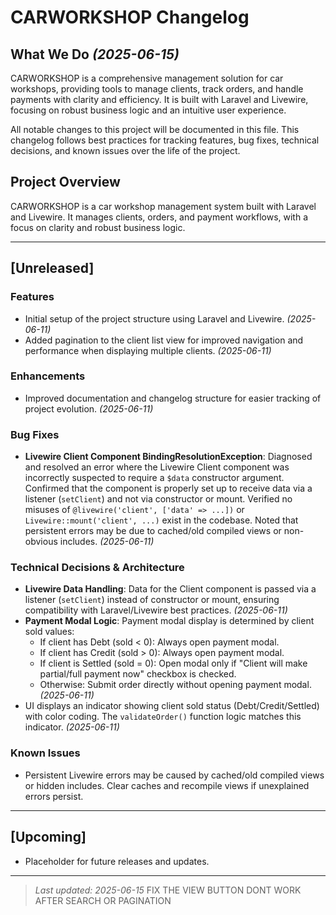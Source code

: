 # CARWORKSHOP Changelog

## What We Do _(2025-06-15)_
CARWORKSHOP is a comprehensive management solution for car workshops, providing tools to manage clients, track orders, and handle payments with clarity and efficiency. It is built with Laravel and Livewire, focusing on robust business logic and an intuitive user experience.

All notable changes to this project will be documented in this file. This changelog follows best practices for tracking features, bug fixes, technical decisions, and known issues over the life of the project.

## Project Overview
CARWORKSHOP is a car workshop management system built with Laravel and Livewire. It manages clients, orders, and payment workflows, with a focus on clarity and robust business logic.

---

## [Unreleased]

### Features
- Initial setup of the project structure using Laravel and Livewire. _(2025-06-11)_
- Added pagination to the client list view for improved navigation and performance when displaying multiple clients. _(2025-06-11)_

### Enhancements
- Improved documentation and changelog structure for easier tracking of project evolution. _(2025-06-11)_

### Bug Fixes
- **Livewire Client Component BindingResolutionException**: Diagnosed and resolved an error where the Livewire Client component was incorrectly suspected to require a `$data` constructor argument. Confirmed that the component is properly set up to receive data via a listener (`setClient`) and not via constructor or mount. Verified no misuses of `@livewire('client', ['data' => ...])` or `Livewire::mount('client', ...)` exist in the codebase. Noted that persistent errors may be due to cached/old compiled views or non-obvious includes. _(2025-06-11)_

### Technical Decisions & Architecture
- **Livewire Data Handling**: Data for the Client component is passed via a listener (`setClient`) instead of constructor or mount, ensuring compatibility with Laravel/Livewire best practices. _(2025-06-11)_
- **Payment Modal Logic**: Payment modal display is determined by client sold values:
  - If client has Debt (sold < 0): Always open payment modal.
  - If client has Credit (sold > 0): Always open payment modal.
  - If client is Settled (sold = 0): Open modal only if "Client will make partial/full payment now" checkbox is checked.
  - Otherwise: Submit order directly without opening payment modal. _(2025-06-11)_
- UI displays an indicator showing client sold status (Debt/Credit/Settled) with color coding. The `validateOrder()` function logic matches this indicator. _(2025-06-11)_

### Known Issues
- Persistent Livewire errors may be caused by cached/old compiled views or hidden includes. Clear caches and recompile views if unexplained errors persist.

---

## [Upcoming]
- Placeholder for future releases and updates.

---

> _Last updated: 2025-06-15_
FIX THE VIEW BUTTON DONT WORK AFTER SEARCH OR PAGINATION